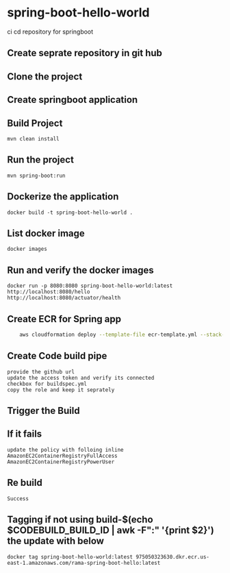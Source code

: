 # spring-boot-hello-worldci cd repository for springboot## Create seprate repository in git hub## Clone the project## Create springboot application## Build Project    mvn clean install## Run the project    mvn spring-boot:run## Dockerize the application    docker build -t spring-boot-hello-world .## List docker image        docker images## Run and verify the docker images    docker run -p 8080:8080 spring-boot-hello-world:latest    http://localhost:8080/hello    http://localhost:8080/actuator/health## Create ECR for Spring app```Bash    aws cloudformation deploy --template-file ecr-template.yml --stack-name rama-spring-ecr-repo ```## Create Code build pipe    provide the github url    update the access token and verify its connected    checkbox for buildspec.yml    copy the role and keep it seprately## Trigger the Build## If it fails    update the policy with folloing inline    AmazonEC2ContainerRegistryFullAccess    AmazonEC2ContainerRegistryPowerUser## Re build    Success## Tagging if not using build-$(echo $CODEBUILD_BUILD_ID | awk -F":" '{print $2}') the update with below    docker tag spring-boot-hello-world:latest 975050323630.dkr.ecr.us-east-1.amazonaws.com/rama-spring-boot-hello:latest    